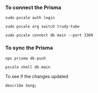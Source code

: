 ### To connect the Prisma

```
sudo pscale auth login
```

```
sudo pscale org switch trudy-tube
```

```
sudo pscale connect db main --port 3309
```

### To sync the Prisma

```
npx prisma db push
```

```
pscale shell db main
```

To see if the changes updated

```
describe Song;
```
